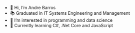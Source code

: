 - 👋 Hi, I’m Andre Barros
- 📚 Graduated in IT Systems Engineering and Management
- 👀 I’m interested in programming and data science
- 🌱 Currently learning C#, .Net Core and JavaScript

<!---
AndremBarros10/AndremBarros10 is a ✨ special ✨ repository because its `README.md` (this file) appears on your GitHub profile.
You can click the Preview link to take a look at your changes.
--->
